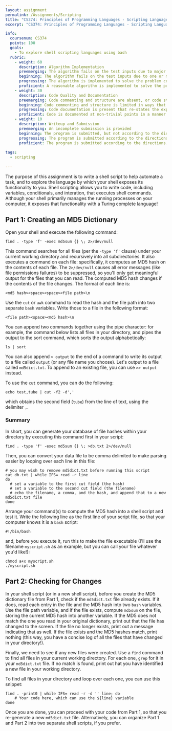 ```yaml
---
layout: assignment
permalink: /Assignments/Scripting
title: "CS374: Principles of Programming Languages - Scripting Languages"
excerpt: "CS374: Principles of Programming Languages - Scripting Languages"

info:
  coursenum: CS374
  points: 100
  goals:
    - To explore shell scripting languages using bash
  rubric:
    - weight: 60
      description: Algorithm Implementation
      preemerging: The algorithm fails on the test inputs due to major issues, or the program fails to compile and/or run
      beginning: The algorithm fails on the test inputs due to one or more minor issues
      progressing: The algorithm is implemented to solve the problem correctly according to given test inputs, but would fail if executed in a general case due to a minor issue or omission in the algorithm design or implementation
      proficient: A reasonable algorithm is implemented to solve the problem which correctly solves the problem according to the given test inputs, and would be reasonably expected to solve the problem in the general case
    - weight: 30
      description: Code Quality and Documentation
      preemerging: Code commenting and structure are absent, or code structure departs significantly from best practice, and/or the code departs significantly from the style guide
      beginning: Code commenting and structure is limited in ways that reduce the readability of the program, and/or there are minor departures from the style guide
      progressing: Code documentation is present that re-states the explicit code definitions, and/or code is written that mostly adheres to the style guide
      proficient: Code is documented at non-trivial points in a manner that enhances the readability of the program, and code is written according to the style guide
    - weight: 10
      description: Writeup and Submission
      preemerging: An incomplete submission is provided
      beginning: The program is submitted, but not according to the directions in one or more ways (for example, because it is lacking a readme writeup)
      progressing: The program is submitted according to the directions with a minor omission or correction needed, and with at least superficial responses to the bolded questions throughout
      proficient: The program is submitted according to the directions, including a readme writeup describing the solution, and thoughtful answers to the bolded questions throughout    
  
tags:
  - scripting
  
---
```


The purpose of this assignment is to write a shell script to help automate a task, and to explore the language by which your shell exposes its functionality to you.  Shell scripting allows you to write code, including variables, conditionals, and interation, that executes shell commands.  Although your shell primarily manages the running processes on your computer, it exposes that functionality with a Turing complete language!

## Part 1: Creating an MD5 Dictionary
Open your shell and execute the following command:

`find . -type 'f' -exec md5sum {} \; 2>/dev/null`

This command searches for all files (per the `-type 'f'` clause) under your current working directory and recursively into all subdirectories.  It also executes a command on each file: specifically, it computes an MD5 hash on the contents of each file.  The `2>/dev/null` causes all error messages (like file permissions failures) to be suppressed, so you'll only get meaningful output for the files that you can read.  The computed MD5 hash changes if the contents of the file changes.  The format of each line is:

```
<md5 hash><space><space><file path>\n
```

Use the `cut` or `awk` command to read the hash and the file path into two separate `bash` variables.  Write those to a file in the following format:

```
<file path><space><md5 hash>\n
```

You can append two commands together using the pipe character: for example, the command below lists all files in your directory, and pipes the output to the sort command, which sorts the output alphabetically:

```
ls | sort
```

You can also append `> output` to the end of a command to write its output to a file called `output` (or any file name you choose).  Let's output to a file called `md5dict.txt`.  To append to an existing file, you can use `>> output` instead.

To use the `cut` command, you can do the following:

`echo test,tube | cut -f2 -d','`

which obtains the second field (`tube`) from the line of text, using the delimiter `,`.  

### Summary

In short, you can generate your database of file hashes within your directory by executing this command first in your script:

```
find . -type 'f' -exec md5sum {} \; >db.txt 2>/dev/null
```

Then, you can convert your data file to be comma delimited to make parsing easier by looping over each line in this file:

```
# you may wish to remove md5dict.txt before running this script
cat db.txt | while IFS= read -r line
do
  # set a variable to the first cut field (the hash)
  # set a variable to the second cut field (the filename)
  # echo the filename, a comma, and the hash, and append that to a new md5dict.txt file
done
```

Arrange your command(s) to compute the MD5 hash into a shell script and test it.  Write the following line as the first line of your script file, so that your computer knows it is a `bash` script:

```
#!/bin/bash
```

and, before you execute it, run this to make the file executable (I'll use the filename `myscript.sh` as an example, but you can call your file whatever you'd like!):

```
chmod a+x myscript.sh
./myscript.sh
```

## Part 2: Checking for Changes

In your shell script (or in a new shell script), before you create the MD5 dictionary file from Part 1, check if the `md5dict.txt` file already exists.  If it does, read each entry in the file and the MD5 hash into two `bash` variables.  Use the file path variable, and if the file exists, compute `md5sum` on the file, storing the current MD5 hash into another variable.  If the MD5 does not match the one you read in your original dictionary, print out that the file has changed to the screen.  If the file no longer exists, print out a message indicating that as well.  If the file exists and the MD5 hashes match, print nothing (this way, you have a concise log of all the files that have changed in your directory!).  

Finally, we need to see if any new files were created.  Use a `find` command to find all files in your current working directory.  For each one, `grep` for it in your `md5dict.txt` file.  If no match is found, print out hat you have identified a new file in your working directory.

To find all files in your directory and loop over each one, you can use this snippet:

```
find . -print0 | while IFS= read -r -d '' line; do 
    # Your code here, which can use the ${line} variable
done
```

Once you are done, you can proceed with your code from Part 1, so that you re-generate a new `md5dict.txt` file.  Alternatively, you can organize Part 1 and Part 2 into two separate shell scripts, if you prefer.
